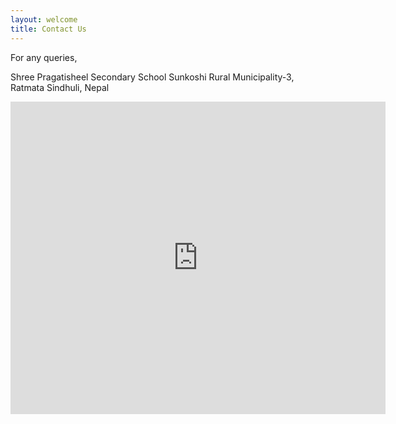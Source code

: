 ```yaml
---
layout: welcome
title: Contact Us
---
```

For any queries,

Shree Pragatisheel Secondary School
Sunkoshi Rural Municipality-3,
Ratmata
Sindhuli, Nepal

<div class="mapouter"><div class="gmap_canvas"><iframe width="600" height="500" id="gmap_canvas" src="https://maps.google.com/maps?q=Shree%20Pragatisheel%20Secondary%20School&t=k&z=13&ie=UTF8&iwloc=&output=embed" frameborder="0" scrolling="no" marginheight="0" marginwidth="0"></iframe><a href="https://www.bitgeeks.net">bitgeeks</a></div><style>.mapouter{position:relative;text-align:right;height:500px;width:600px;}.gmap_canvas {overflow:hidden;background:none!important;height:500px;width:600px;}</style>

